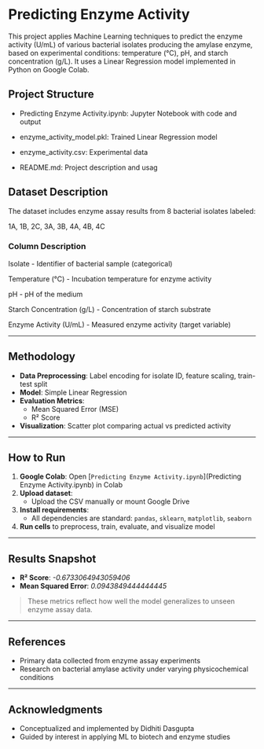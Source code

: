 # Predicting Enzyme Activity

This project applies Machine Learning techniques to predict the enzyme activity (U/mL) of various bacterial isolates producing the amylase enzyme, based on experimental conditions: temperature (°C), pH, and starch concentration (g/L). It uses a Linear Regression model implemented in Python on Google Colab.

## Project Structure

 * Predicting Enzyme Activity.ipynb: Jupyter Notebook with code and output

 * enzyme_activity_model.pkl: Trained Linear Regression model

 * enzyme_activity.csv: Experimental data

 * README.md: Project description and usag

## Dataset Description

The dataset includes enzyme assay results from 8 bacterial isolates labeled:

1A, 1B, 2C, 3A, 3B, 4A, 4B, 4C

### Column        Description

Isolate      -    Identifier of bacterial sample (categorical)

Temperature (°C)  -  Incubation temperature for enzyme activity

pH  -          pH of the medium

Starch Concentration (g/L)  -  Concentration of starch substrate

Enzyme Activity (U/mL)  -  Measured enzyme activity (target variable)

---

## Methodology

* **Data Preprocessing**: Label encoding for isolate ID, feature scaling, train-test split
* **Model**: Simple Linear Regression
* **Evaluation Metrics**:
  * Mean Squared Error (MSE)
  * R² Score
* **Visualization**: Scatter plot comparing actual vs predicted activity

---

## How to Run

1. **Google Colab**: Open [`Predicting Enzyme Activity.ipynb`](Predicting Enzyme Activity.ipynb) in Colab
2. **Upload dataset**:
   * Upload the CSV manually or mount Google Drive
3. **Install requirements**:
   * All dependencies are standard: `pandas`, `sklearn`, `matplotlib`, `seaborn`
4. **Run cells** to preprocess, train, evaluate, and visualize model

---

## Results Snapshot

* **R² Score**: *-0.6733064943059406*
* **Mean Squared Error**: *0.0943849444444445* 

> These metrics reflect how well the model generalizes to unseen enzyme assay data.

---

## References

* Primary data collected from enzyme assay experiments
* Research on bacterial amylase activity under varying physicochemical conditions

---

## Acknowledgments

* Conceptualized and implemented by Didhiti Dasgupta
* Guided by interest in applying ML to biotech and enzyme studies
